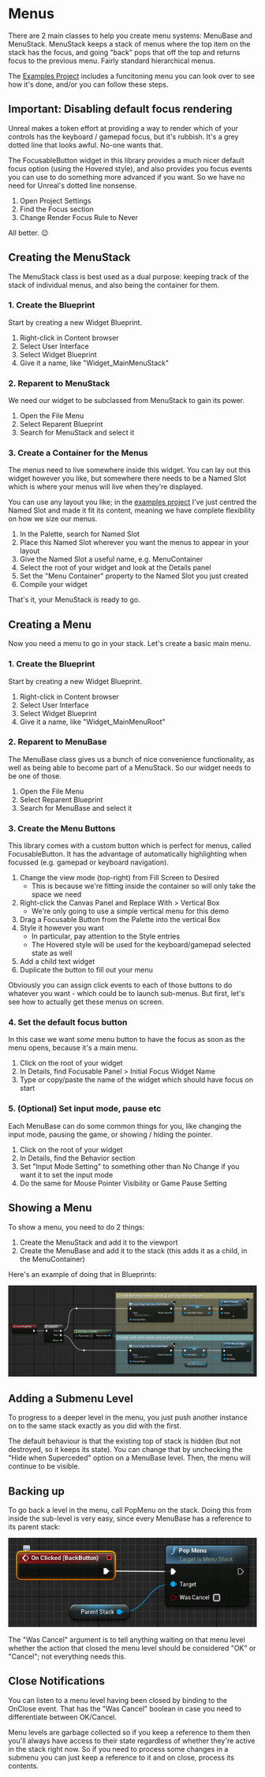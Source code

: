 # Menus

There are 2 main classes to help you create menu systems: MenuBase and MenuStack.
MenuStack keeps a stack of menus where the top item on the stack has the focus, and
going "back" pops that off the top and returns focus to the previous menu.
Fairly standard hierarchical menus.

The [Examples Project](https://github.com/sinbad/StevesUEExamples) includes a
funcitoning menu you can look over to see how it's done, and/or you can follow
these steps.

## Important: Disabling default focus rendering

Unreal makes a token effort at providing a way to render which of your controls
has the keyboard / gamepad focus, but it's rubbish. It's a grey dotted line
that looks awful. No-one wants that.

The FocusableButton widget in this library provides a much nicer default focus
option (using the Hovered style), and also provides you focus events you can
use to do something more advanced if you want. So we have no need for Unreal's
dotted line nonsense.

1. Open Project Settings
1. Find the Focus section
1. Change Render Focus Rule to Never

All better. 😉

## Creating the MenuStack

The MenuStack class is best used as a dual purpose: keeping track of the stack 
of individual menus, and also being the container for them.

### 1. Create the Blueprint

Start by creating a new Widget Blueprint.

1. Right-click in Content browser
1. Select User Interface
1. Select Widget Blueprint
1. Give it a name, like "Widget_MainMenuStack"

### 2. Reparent to MenuStack

We need our widget to be subclassed from MenuStack to gain its power.

1. Open the File Menu
2. Select Reparent Blueprint
3. Search for MenuStack and select it

### 3. Create a Container for the Menus

The menus need to live somewhere inside this widget. You can lay out this
widget however you like, but somewhere there needs to be a Named Slot which is
where your menus will live when they're displayed.

You can use any layout you like; in the [examples project](https://github.com/sinbad/StevesUEExamples) I've just centred the Named Slot and made it fit its content, 
meaning we have complete flexibility on how we size our menus.

1. In the Palette, search for Named Slot
1. Place this Named Slot wherever you want the menus to appear in your layout
1. Give the Named Slot a useful name, e.g. MenuContainer
1. Select the root of your widget and look at the Details panel
1. Set the "Menu Container" property to the Named Slot you just created
1. Compile your widget

That's it, your MenuStack is ready to go. 

## Creating a Menu

Now you need a menu to go in your stack. Let's create a basic main menu.

### 1. Create the Blueprint

Start by creating a new Widget Blueprint.

1. Right-click in Content browser
1. Select User Interface
1. Select Widget Blueprint
1. Give it a name, like "Widget_MainMenuRoot"

### 2. Reparent to MenuBase

The MenuBase class gives us a bunch of nice convenience functionality, as well
as being able to become part of a MenuStack. So our widget needs to be one of those.

1. Open the File Menu
2. Select Reparent Blueprint
3. Search for MenuBase and select it

### 3. Create the Menu Buttons

This library comes with a custom button which is perfect for menus, called
FocusableButton. It has the advantage of automatically highlighting when
focussed (e.g. gamepad or keyboard navigation).

1. Change the view mode (top-right) from Fill Screen to Desired
    * This is because we're fitting inside the container so will only take the space we need
1. Right-click the Canvas Panel and Replace With > Vertical Box
    * We're only going to use a simple vertical menu for this demo
1. Drag a Focusable Button from the Palette into the vertical Box
1. Style it however you want
    * In particular, pay attention to the Style entries
    * The Hovered style will be used for the keyboard/gamepad selected state as well
1. Add a child text widget
1. Duplicate the button to fill out your menu

Obviously you can assign click events to each of those buttons to do whatever
you want - which could be to launch sub-menus. But first, let's see how to 
actually get these menus on screen.

### 4. Set the default focus button

In this case we want *some* menu button to have the focus as soon as the
menu opens, because it's a main menu.

1. Click on the root of your widget
1. In Details, find Focusable Panel > Initial Focus Widget Name
1. Type or copy/paste the name of the widget which should have focus on start

### 5. (Optional) Set input mode, pause etc

Each MenuBase can do some common things for you, like changing the input mode,
pausing the game, or showing / hiding the pointer.

1. Click on the root of your widget
1. In Details, find the Behavior section
1. Set "Input Mode Setting" to something other than No Change if you want it to set the input mode
1. Do the same for Mouse Pointer Visibility or Game Pause Setting


## Showing a Menu

To show a menu, you need to do 2 things:

1. Create the MenuStack and add it to the viewport
1. Create the MenuBase and add it to the stack (this adds it as a child, in the MenuContainer)

Here's an example of doing that in Blueprints:

![Showing a menu](../Resources/showingamenu.png)

## Adding a Submenu Level

To progress to a deeper level in the menu, you just push another instance on
to the same stack exactly as you did with the first. 

The default behaviour is that the existing top of stack
is hidden (but not destroyed, so it keeps its state). You can change that
by unchecking the "Hide when Superceded" option on a MenuBase level. Then, the
menu will continue to be visible.

## Backing up

To go back a level in the menu, call PopMenu on the stack. Doing this from
inside the sub-level is very easy, since every MenuBase has a reference to its
parent stack:

![Showing a menu](../Resources/popmenu.png)

The "Was Cancel" argument is to tell anything waiting on that menu level whether
the action that closed the menu level should be considered "OK" or "Cancel";
not everything needs this.


## Close Notifications

You can listen to a menu level having been closed by binding to the OnClose
event. That has the "Was Cancel" boolean in case you need to differentiate
between OK/Cancel. 

Menu levels are garbage collected so if you keep a reference to them then you'll
always have access to their state regardless of whether they're active in the
stack right now. So if you need to process some changes in a submenu you can 
just keep a reference to it and on close, process its contents.





